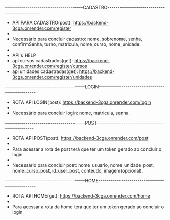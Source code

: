 --------------------------------------CADASTRO---------------------------------------------

- API PARA CADASTRO(post): https://backend-3cga.onrender.com/register
- 
- Necessário para concluir cadastro:
nome, sobrenome, senha, confirmSenha, turno, matricula, nome_curso, nome_unidade.
-
- API's HELP
- api cursos cadastrados(get): https://backend-3cga.onrender.com/register/cursos
- api unidades cadastradas(get): https://backend-3cga.onrender.com/register/unidades

---------------------------------------LOGIN-----------------------------------------------

- ROTA API LOGIN(post): https://backend-3cga.onrender.com/login
- 
- Necessário para concluir login: nome, matricula, senha.

---------------------------------------POST-----------------------------------------------

- ROTA API POST(post): https://backend-3cga.onrender.com/post
-
- Para acessar a rota de post terá que ter um token gerado ao concluir o login
- 
- Necessário para concluir post: nome_usuario, nome_unidade_post, nome_curso_post, id_user_post, conteudo, imagem(opcional).

---------------------------------------HOME-----------------------------------------------

- ROTA API HOME(get): https://backend-3cga.onrender.com/home
-
- Para acessar a rota da home terá que ter um token gerado ao concluir o login
